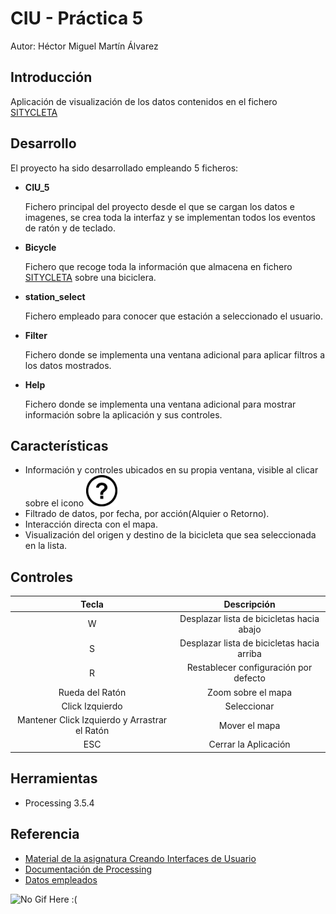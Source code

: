 # CIU - Práctica 5

Autor: Héctor Miguel Martín Álvarez

## Introducción

Aplicación de visualización de los datos contenidos en el fichero [SITYCLETA](https://github.com/HectorMartinAlvarez/CIU_5/blob/main/CIU_5/data/SITYCLETA-2021.csv)

## Desarrollo

El proyecto ha sido desarrollado empleando 5 ficheros: 
  - <b>CIU_5</b> </br><p>Fichero principal del proyecto desde el que se cargan los datos e imagenes, se crea toda la interfaz y se implementan todos los eventos de ratón y de teclado.</p>
  - <b>Bicycle</b> </br><p>Fichero que recoge toda la información que almacena en fichero [SITYCLETA](https://github.com/HectorMartinAlvarez/CIU_5/blob/main/CIU_5/data/SITYCLETA-2021.csv) sobre una biciclera.</p>
  - <b>station_select</b> </br><p>Fichero empleado para conocer que estación a seleccionado el usuario.</p>
  - <b>Filter</b> </br><p>Fichero donde se implementa una ventana adicional para aplicar filtros a los datos mostrados.</p>
  - <b>Help</b> </br><p>Fichero donde se implementa una ventana adicional para mostrar información sobre la aplicación y sus controles.</p>

## Características

  - Información y controles ubicados en su propia ventana, visible al clicar sobre el icono <img src="https://github.com/HectorMartinAlvarez/CIU_5/blob/main/CIU_5/data/help.jpg" alt="Help_Icon" width="50"/> 
  - Filtrado de datos, por fecha, por acción(Alquier o Retorno).
  - Interacción directa con el mapa.
  - Visualización del origen y destino de la bicicleta que sea seleccionada en la lista.
  
## Controles

|Tecla|Descripción|
|:---:|:----------:|
|W|Desplazar lista de bicicletas hacia abajo|
|S|Desplazar lista de bicicletas hacia arriba|
|R|Restablecer configuración por defecto|
|Rueda del Ratón|Zoom sobre el mapa|
|Click Izquierdo|Seleccionar|
|Mantener Click Izquierdo y Arrastrar el Ratón|Mover el mapa|
|ESC|Cerrar la Aplicación|

## Herramientas
  - Processing 3.5.4
## Referencia
  - [Material de la asignatura Creando Interfaces de Usuario](https://github.com/otsedom/otsedom.github.io)
  - [Documentación de Processing](https://processing.org/reference) 
  - [Datos empleados](https://www.sagulpa.com/datos-abiertos)

![No Gif Here :(](https://github.com/HectorMartinAlvarez/CIU_5/blob/main/animation.gif)
